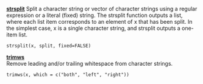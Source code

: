 


[__strsplit__](http://rfunction.com/archives/1499)
Split a character string or vector of character strings using a regular expression or a literal (fixed) string. The strsplit function outputs a list, where each list item corresponds to an element of x that has been split. In the simplest case, x is a single character string, and strsplit outputs a one-item list.

`strsplit(x, split, fixed=FALSE)`


[__trimws__](http://stat.ethz.ch/R-manual/R-patched/library/base/html/trimws.html)  
Remove leading and/or trailing whitespace from character strings.

`trimws(x, which = c("both", "left", "right"))`
